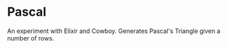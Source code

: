 # Pascal

An experiment with Elixir and Cowboy. Generates Pascal's Triangle given a number of rows.
